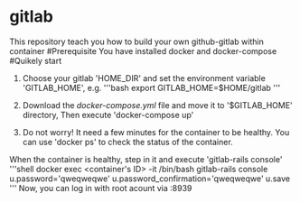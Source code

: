 # gitlab
This repository teach you how to build your own github-gitlab within container
#Prerequisite
You have installed docker and docker-compose
#Quikely start
1. Choose your gitlab 'HOME_DIR' and set the environment variable 'GITLAB_HOME', e.g.
'''bash
export GITLAB_HOME=$HOME/gitlab
'''
2. Download the *docker-compose.yml* file and move it to '$GITLAB_HOME' directory, Then execute 'docker-compose up'

3. Do not worry! It need a few minutes for the container to be healthy. You can use 'docker ps' to check the status of the container.

When the container is healthy, step in it and execute 'gitlab-rails console'
'''shell
docker exec <container's ID> -it /bin/bash
gitlab-rails console
u.password='qweqweqwe'
u.password_confirmation='qweqweqwe'
u.save
'''
Now, you can log in with root acount via <ip>:8939
